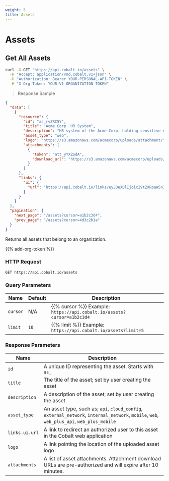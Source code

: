 ```yaml
---
weight: 5
title: Assets
---
```


# Assets

## Get All Assets

```sh
curl -X GET "https://api.cobalt.io/assets" \
  -H "Accept: application/vnd.cobalt.v1+json" \
  -H "Authorization: Bearer YOUR-PERSONAL-API-TOKEN" \
  -H "X-Org-Token: YOUR-V1-ORGANIZATION-TOKEN"
```

> Response Sample

```json
{
  "data": [
    {
      "resource": {
        "id": "as_rvZRC5Y",
        "title": "Acme Corp. HR System",
        "description": "HR system of the Acme Corp. holding sensitive employee data",
        "asset_type": "web",
        "logo": "https://s3.amazonaws.com/acmecorp/uploads/attachment/file/12345/cat.jpeg?something=1",
        "attachments": [
          {
            "token": "att_yYXZodA",
            "download_url": "https://s3.amazonaws.com/acmecorp/uploads/attachment/file/12345/rainbow.jpeg?something=1"
          }
        ]
      },
      "links": {
        "ui": {
          "url": "https://api.cobalt.io/links/eyJ0eXBlIjoic29tZXRoaW5nIiwib3JnU2x1ZyI6ImNvYmFsdCIsInBlbnRlc3RUYWciOiJz="
        }
      }
    }
  ],
  "pagination": {
    "next_page": "/assets?cursor=a1b2c3d4",
    "prev_page": "/assets?cursor=4d3c2b1a"
  }
}
```

Returns all assets that belong to an organization.

{{% add-org-token %}}

### HTTP Request

`GET https://api.cobalt.io/assets`

### Query Parameters

| Name | Default | Description                                                                                                 |
|-----------|---------|-------------------------------------------------------------------------------------------------------------|
| `cursor`  | N/A     | {{% cursor %}} Example: `https://api.cobalt.io/assets?cursor=a1b2c3d4`            |
| `limit`   | `10`    | {{% limit %}} Example: `https://api.cobalt.io/assets?limit=5` |

### Response Parameters

| Name          | Description                                                                                                                               |
|----------------|-------------------------------------------------------------------------------------------------------------------------------------------|
| `id`           | A unique ID representing the asset. Starts with `as_`                                                                                     |
| `title`        | The title of the asset; set by user creating the asset                                                                                    |
| `description`  | A description of the asset; set by user creating the asset                                                                                |
| `asset_type`   | An asset type, such as; `api`, `cloud_config`, `external_network`, `internal_network`, `mobile`, `web`, `web_plus_api`, `web_plus_mobile` |
| `links.ui.url` | A link to redirect an authorized user to this asset in the Cobalt web application                                                         |
| `logo`         | A link pointing the location of the uploaded asset logo                                                                                   |
| `attachments`  | A list of asset attachments. Attachment download URLs are pre-authorized and will expire after 10 minutes.                                |
